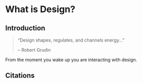 # What is Design?

## Introduction

> “Design shapes, regulates, and channels energy…”
> 
>– Robert Grudin

From the moment you wake up you are interacting with design.


## Citations

